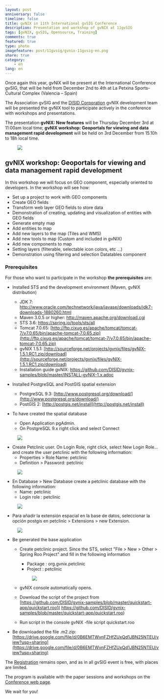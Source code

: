 ```yaml
---
layout: post
anniversary: false
timeline: false
title: gvNIX in 11th International gvSIG Conference
description: Presentation and workshop of gvNIX at 11gvSIG
tags: [gvNIX, gvSIG, Opensource, Training]
comments: true
featured: true
type: photo
imagefeature: post/11gvsig/gvnix-11gvsig-en.png
share: true
category:
    - en
lang: en
---
```


Once again this year, gvNIX will be present at the International Conference gvSIG,
that will be held from December 2nd to 4th at La Petxina Sports-Cultural Complex (Valencia – Spain)

The Association gvSIG and the [DISID Corporation](http://www.disid.com) gvNIX development team
will be presented the gvNIX tool to participate actively in the conference with workshops and presentations.

The presentation **gvNIX: New features** will be Thursday December 3rd at 11:00am local time;
**gvNIX workshop: Geoportals for viewing and data management rapid development**
will be held on 3rd December from 15.10h to 18h local time.

<div class="row">
<div class="col-md-offset-3 col-md-6 col-xs-12">
<figure>
  <img src="{{ site.url }}/images/post/11gvsig/gvnix-11gvsig-en.png">
</figure>
</div>
</div>

## gvNIX workshop: Geoportals for viewing and data management rapid development

In this workshop we will focus on GEO component, especially oriented to developers.
In the workshop will see how:

* Set up a project to work with GEO components
* Create GEO fields
* Transform web layer GEO fields to store data
* Demonstration of creating, updating and visualization of entities with GEO fields
* Generate empty map
* Add entities to map
* Add new layers to the map (Tiles and WMS)
* Add new tools to map (Custom and included in gvNIX)
* Add new components to map
* Setting layers (filterable, selectable icon colors, etc ...)
* Demonstration using filtering and selection Datatables component

### Prerequisites

For those who want to participate in the workshop **the prerequisites** are:

* Installed STS and the development environment (Maven, gvNIX distribution)
  * JDK 7: <a href="http://www.oracle.com/technetwork/java/javase/downloads/jdk7-downloads-1880260.html">http://www.oracle.com/technetwork/java/javase/downloads/jdk7-downloads-1880260.html</a>
  * Maven 3.0.5 or higher: <a href="http://maven.apache.org/download.cgi">http://maven.apache.org/download.cgi</a>
  * STS 3.6: <a href="https://spring.io/tools/sts/all">https://spring.io/tools/sts/all</a>
  * Tomcat 7.0.65: [http://ftp.cixug.es/apache/tomcat/tomcat-7/v7.0.65/bin/apache-tomcat-7.0.65.zip](http://ftp.cixug.es/apache/tomcat/tomcat-7/v7.0.65/bin/apache-tomcat-7.0.65.zip)
  * gvNIX 1.5.1: [http://sourceforge.net/projects/gvnix/files/gvNIX-1.5.1.RC1.zip/download](http://sourceforge.net/projects/gvnix/files/gvNIX-1.5.1.RC1.zip/download)
  * Installation guide gvNIX: <a href="https://github.com/DISID/gvnix-samples/blob/master/INSTALL-gvNIX-1.x.adoc" target="_blank"> https://github.com/DISID/gvnix-samples/blob/master/INSTALL-gvNIX-1.x.adoc</a>

* Installed PostgreSQL and PostGIS spatial extension
  * PostgreSQL 9.3: [http://www.postgresql.org/download/](http://www.postgresql.org/download/)
  * PostGIS 2: [http://postgis.net/install](http://postgis.net/install)

* To have created the spatial database
  * Open Application pgAdmin.
  * On PostgreSQL 9.x right click and select Connect

<div class="col-md-12">
<figure>
  <img src="{{ site.url }}/images/post/prerequisites/01pgadmin-connect.png">
</figure>
</div>

* Create Petclinic user. On Login Role, right click, select New Login Role... and create the user petclinic with the following information:
  * Properties > Role Name: petclinic
  * Definition > Password: petclinic

<div class="col-md-12">
<figure>
  <img src="{{ site.url }}/images/post/prerequisites/02pgadmin-new-role.png">
</figure>
</div>

* En Database > New Database create a petclinic database with the following information:
  * Name: petclinic
  * Login role : petclinic

<div class="col-md-12">
<figure>
  <img src="{{ site.url }}/images/post/prerequisites/03pgadmin-new-database.png">
</figure>
</div>

* Para añadir la extensión espacial en la base de datos, seleccionar la opción postgis en petclinic > Extensions > new Extension.

<div class="col-md-12">
<figure>
  <img src="{{ site.url }}/images/post/prerequisites/04pgadmin-new-extension.png">
</figure>
</div>

* Be generated the base application
  * Create petclinic project. Since the STS, select "File > New > Other > Spring Roo Project" and fill in the following information
    * Package : org.gvnix.petclinic
    * Project : petclinic

    <div class="col-md-12">
    <figure>
      <img src="{{ site.url }}/images/post/prerequisites/05create-new-project.png">
    </figure>
    </div>

  * gvNIX console automatically opens.
  * Download the script of the project from [https://github.com/DISID/gvnix-samples/blob/master/quickstart-app/quickstart.roo]( https://github.com/DISID/gvnix-samples/blob/master/quickstart-app/quickstart.roo)
  * Run script in the console gvNIX -file script quickstart.roo

* Be downloaded the file .m2.zip: [https://drive.google.com/file/d/0B6EMTWvnFZHfZUxQd1JBN25NTEU/view?usp=sharing](https://drive.google.com/file/d/0B6EMTWvnFZHfZUxQd1JBN25NTEU/view?usp=sharing)

The [Registration](http://www.gvsig.com/en/events/gvsig-conference/11th-gvsig-conference/registration) remains open,
and as in all gvSIG event is free, with places are limited.

The program is available with the paper sessions and workshops on
the [Conference web page](http://www.gvsig.com/en/web/guest/events/gvsig-conference/11th-international-gvsig-conference).

We wait for you!
